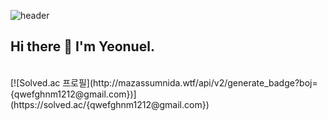 ![header](https://capsule-render.vercel.app/api?type=waving&color=0:EEFF00,100:a82da8&height=300&section=header&text=Yeonuel&fontSize=70)
<h2>Hi there 👋 I'm Yeonuel.</h2> </br>
[![Solved.ac
프로필](http://mazassumnida.wtf/api/v2/generate_badge?boj={qwefghnm1212@gmail.com})](https://solved.ac/{qwefghnm1212@gmail.com})





 

